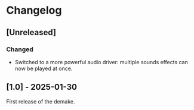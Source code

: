# Changelog

## [Unreleased]
### Changed
- Switched to a more powerful audio driver: multiple sounds effects can
  now be played at once.

## [1.0] - 2025-01-30
First release of the demake.

